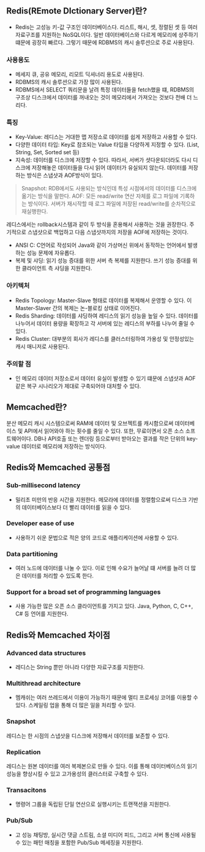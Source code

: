 ## Redis(REmote DIctionary Server)란?

- Redis는 고성능 키-값 구조인 데이터베이스다. 리스트, 해시, 셋, 정렬된 셋 등 여러 자료구조를 지원하는 NoSQL이다. 일반 데이터베이스와 다르게 메모리에 상주하기 떄문에 굉장히 빠르다. 그렇기 때문에 RDBMS의 캐시 솔루션으로 주로 사용된다.

### 사용용도

- 메세지 큐, 공유 메모리, 리모트 딕셔너리 용도로 사용된다.
- RDBMS의 캐시 솔루션으로 가장 많이 사용된다.
- RDBMS에서 SELECT 쿼리문을 날려 특정 데이터들을 fetch했을 떄, RDBMS의 구조상 디스크에서 데이터를 꺼내오는 것이 메모리에서 가져오는 것보다 천배 더 느리다.

### 특징

- Key-Value: 레디스는 거대한 맵 저장소로 데이터를 쉽게 저장하고 사용할 수 있다.
- 다양한 데이터 타입: Key로 참조되는 Value 타입을 다양하게 지정할 수 있다. (List, String, Set, Sorted set 등)
- 지속성: 데이터를 디스크에 저장할 수 있다. 따라서, 서버가 셧다운되더라도 다시 디스크에 저장해놓은 데이터들을 다시 읽어 데이터가 유실되지 않는다. 데이터를 저장하는 방식은 스냅샷과 AOF방식이 있다.

> Snapshot: RDB에서도 사용되는 방식인데 특성 시점에서의 데이터를 디스크에 옮기는 방식을 말한다.
> AOF: 모든 read/write 연산 자체를 로그 파일에 기록하는 방식이다. 서버가 재시작할 때 로그 파일에 저장된 read/write를 순차적으로 재실행한다.

레디스에서는 rollback시스템과 같이 두 방식을 혼용해서 사용하는 것을 권장한다. 주기적으로 스냅샷으로 백업하고 다음 스냅샷까지의 저장을 AOF에 저장하는 것이다.

- ANSI C: C언어로 작성되어 Java와 같이 가상머신 위에서 동작하는 언어에서 발생하는 성능 문제에 자유롭다.
- 복제 및 샤딩: 읽기 성능 증대를 위한 서버 측 복제를 지원한다. 쓰기 성능 증대를 위한 클라이언트 측 샤딩을 지원한다.

### 아키텍처

- Redis Topology: Master-Slave 형태로 데이터를 복제해서 운영할 수 있다. 이 Master-Slaver 간의 복제는 논-블로킹 상태로 이어진다.
- Redis Sharding: 데이터를 샤딩하여 레디스의 읽기 성능을 높일 수 있다. 데이터를 나누어서 데이터 용량을 확장하고 각 서버에 있는 레디스의 부하를 나누어 줄일 수 있다.
- Redis Cluster: 대부분의 회사가 레디스를 클러스터링하여 가용성 및 안정성있는 캐시 매니저로 사용된다.

### 주의할 점

- 인 메모리 데이터 저장소로서 데이터 유실이 발생할 수 있기 떄문에 스냅샷과 AOF같은 복구 시나리오가 제대로 구축되어야 대처할 수 있다.

## Memcached란?

분산 메모리 캐시 시스템으로써 RAM에 데이터 및 오브젝트를 캐시함으로써 데이터베이스 및 API에서 읽어와야 하는 횟수를 줄일 수 있다.
또한, 무료이면서 오픈 소스 소프트웨어이다. DB나 API호출 또는 렌더링 등으로부터 받아오는 결과를 작은 단위의 key-value 데이터로 메모리에 저장하는 방식이다.

## Redis와 Memcached 공통점

### Sub-millisecond latency

- 밀리초 미만의 반응 시간을 지원한다. 메모라에 데이터를 정렬함으로써 디스크 기반의 데이터베이스보다 더 빨리 데이터를 읽을 수 있다.

### Developer ease of use

- 사용하기 쉬운 문법으로 적은 양의 코드로 애플리케이션에 사용할 수 있다.

### Data partitioning

- 여러 노드에 데이터를 나눌 수 있다. 이로 인해 수요가 늘어날 떄 서버를 늘려 더 많은 데이터를 처리할 수 있도록 한다.

### Support for a broad set of programming languages

- 사용 가능한 많은 오픈 소스 클라이언트를 가지고 있다. Java, Python, C, C++, C# 등 언어를 지원한다.

## Redis와 Memcached 차이점

### Advanced data structures

- 레디스는 String 뿐만 아니라 다양한 자료구조를 지원한다.

### Multithread architecture

- 멤캐쉬는 여러 쓰레드에서 이용이 가능하기 때문에 멀티 프로세싱 코어를 이용할 수 있다. 스케일링 업을 통해 더 많은 일을 처리할 수 있다.

### Snapshot

레디스는 한 시점의 스냅샷을 디스크에 저장해서 데이터를 보존할 수 있다.

### Replication

레디스는 원본 데이터를 여러 복제본으로 만들 수 있다. 이를 통해 데이터베이스의 읽기 성능을 향상시킬 수 있고 고가용성의 클러스터로 구축할 수 있다.

### Transacitons

- 명령어 그룹을 독립된 단일 연산으로 실행시키는 트랜잭션을 지원한다.

### Pub/Sub

- 고 성능 채팅방, 실시간 댓글 스트림, 소셜 미디어 피드, 그리고 서버 통신에 사용될 수 있는 패턴 매칭을 포함한 Pub/Sub 메세징을 지원한다.
